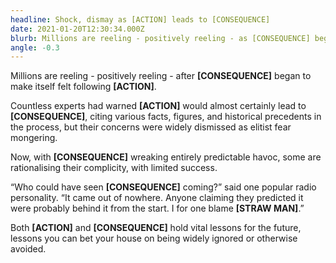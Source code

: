 ```yaml
---
headline: Shock, dismay as [ACTION] leads to [CONSEQUENCE]
date: 2021-01-20T12:30:34.000Z
blurb: Millions are reeling - positively reeling - as [CONSEQUENCE] began to make itself felt following [ACTION].
angle: -0.3
---
```


Millions are reeling - positively reeling - after **[CONSEQUENCE]** began to make itself felt following **[ACTION]**.

Countless experts had warned **[ACTION]** would almost certainly lead to **[CONSEQUENCE]**, citing various facts, figures, and historical precedents in the process, but their concerns were widely dismissed as elitist fear mongering.

Now, with **[CONSEQUENCE]** wreaking entirely predictable havoc, some are rationalising their complicity, with limited success.

“Who could have seen **[CONSEQUENCE]** coming?” said one popular radio personality. “It came out of nowhere. Anyone claiming they predicted it were probably behind it from the start. I for one blame **[STRAW MAN]**.”

Both **[ACTION]** and **[CONSEQUENCE]** hold vital lessons for the future, lessons you can bet your house on being widely ignored or otherwise avoided.
